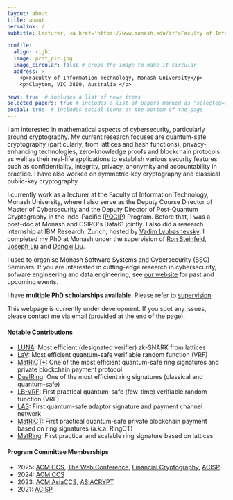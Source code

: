 ```yaml
---
layout: about
title: about
permalink: /
subtitle: Lecturer, <a href='https://www.monash.edu/it'>Faculty of Information Technology, Monash University</a>

profile:
  align: right
  image: prof_pic.jpg
  image_circular: false # crops the image to make it circular
  address: >
    <p>Faculty of Information Technology, Monash University</p>
    <p>Clayton, VIC 3800, Australia </p>

news: true  # includes a list of news items
selected_papers: true # includes a list of papers marked as "selected={true}"
social: true  # includes social icons at the bottom of the page
---
```


I am interested in mathematical aspects of cybersecurity, particularly around cryptography. My current research focuses are quantum-safe cryptography (particularly, from lattices and hash functions), privacy-enhancing technologies, zero-knowledge proofs and blockchain protocols as well as their real-life applications to establish various security features such as confidentiality, integrity, privacy, anonymity and accountability in practice. I have also worked on symmetric-key cryptography and classical public-key cryptography.

I currently work as a lecturer at the Faculty of Information Technology, Monash University, where I also serve as the Deputy Course Director of Master of Cybersecurity and the Deputy Director of Post-Quantum Cryptography in the Indo-Pacific ([PQCIP](https://ocsc.com.au/pqcip/)) Program. Before that, I was a post-doc at Monash and CSIRO's Data61 jointly. I also did a research internship at IBM Research, Zurich, hosted by [Vadim Lyubashevsky](https://researcher.watson.ibm.com/researcher/view.php?person=zurich-vad). I completed my PhD at Monash under the supervision of [Ron Steinfeld](https://users.monash.edu.au/~rste/), [Joseph Liu](https://users.monash.edu.au/~kailiu/) and [Dongxi Liu](https://people.csiro.au/L/D/Dongxi-Liu).

I used to organise Monash Software Systems and Cybersecurity (SSC) Seminars. If you are interested in cutting-edge research in cybersecurity, sofware engineering and data engineering, see [our website](https://www.monash.edu/it/ssc/seminars) for past and upcoming events.

I have **multiple PhD scholarships available**. Please refer to [supervision](https://mfesgin.github.io/supervision/).

This webpage is currently under development. If you spot any issues, please contact me via email (provided at the end of the page).

#### Notable Contributions
- [LUNA](https://eprint.iacr.org/2022/1690.pdf): Most efficient (designated verifier) zk-SNARK from lattices
- [LaV](https://eprint.iacr.org/2022/141.pdf): Most efficient quantum-safe verifiable random function (VRF)
- [MatRiCT+](https://eprint.iacr.org/2021/545.pdf): One of the most efficient quantum-safe ring signatures and private blockchain payment protocol
- [DualRing](https://eprint.iacr.org/2021/1213.pdf): One of the most efficient ring signatures (classical and quantum-safe)
- [LB-VRF](https://eprint.iacr.org/2020/1222.pdf): First practical quantum-safe (few-time) verifiable random function (VRF)
- [LAS](https://eprint.iacr.org/2020/845.pdf): First quantum-safe adaptor signature and payment channel network
- [MatRiCT](https://eprint.iacr.org/2019/1287.pdf): First practical quantum-safe private blockchain payment based on ring signatures (a.k.a. RingCT)
- [MatRing](https://eprint.iacr.org/2019/445.pdf): First practical and scalable ring signature based on lattices


#### Program Committee Memberships
- 2025: [ACM CCS](https://www.sigsac.org/ccs/CCS2025/), [The Web Conference](https://www2025.thewebconf.org/research-tracks), [Financial Cryptography](https://fc25.ifca.ai/), [ACISP](https://uow-ic2.github.io/acisp2025/pc.html)
- 2024: [ACM CCS](https://www.sigsac.org/ccs/CCS2024/)
- 2023: [ACM AsiaCCS](https://asiaccs2023.org/), [ASIACRYPT](https://asiacrypt.iacr.org/)
- 2021: [ACISP](https://data61dsslab.github.io/acisp2021/)
